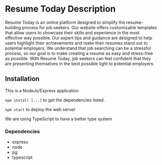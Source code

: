 # Resume Today Description

Resume Today is an online platform designed to simplify the resume-building process for job seekers. Our website offers customizable templates that allow users to showcase their skills and experience in the most effective way possible. Our expert tips and guidance are designed to help users highlight their achievements and make their resumes stand out to potential employers. We understand that job searching can be a stressful process, so our goal is to make creating a resume as easy and stress-free as possible. With Resume Today, job seekers can feel confident that they are presenting themselves in the best possible light to potential employers.

## Installation
This is a NodeJs/Express application

`npm install [...]` to get the dependencies listed.

`npm start` to deploy the web server

We are using TypeScript to have a better type system

### Dependencies
- express
- node
- pg
- typescript
